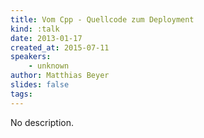 ```yaml
---
title: Vom Cpp - Quellcode zum Deployment
kind: :talk
date: 2013-01-17
created_at: 2015-07-11
speakers:
    - unknown
author: Matthias Beyer
slides: false
tags:
---
```


No description.
